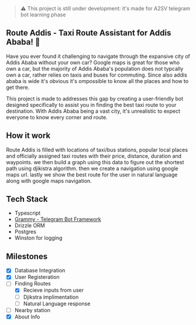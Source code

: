 > :warning: This project is still under development: it's made for A2SV telegram bot learning phase

## Route Addis - Taxi Route Assistant for Addis Ababa! 🚕

Have you ever found it challenging to navigate through the expansive city of Addis Ababa without your own car? Google maps is great for those who own a car, but the majority of Addis Ababa's population does not typcally own a car, rather relies on taxis and buses for commuting. Since also addis ababa is wide it's obvious it's ompossible to know all the places and how to get there.

This project is made to addresses this gap by creating a user-friendly bot designed specifically to assist you in finding the best taxi route to your destination. With Addis Ababa being a vast city, it's unrealistic to expect everyone to know every corner and route.

## How it work
Route Addis is filled with locations of taxi/bus stations, popular local places and officially assigned taxi routes with their price, distance, duration and waypoints. we then build a graph using this data to figure out the shortest path using djikistra algorithm. then we create a navigation using google maps url.  lastly we show the best route for the user in natural language along with google maps navigation.

## Tech Stack
- Typescript
- [Grammy - Telegram Bot Framework](https://grammy.dev)
- Drizzle ORM
- Postgres
- Winston for logging

## Milestones
- [x] Database Integration
- [x] User Registeration 
- [ ] Finding Routes
   - [x] Recieve inputs from user
    - [ ] Djikstra implimentation
    - [ ] Natural Language response
- [ ] Nearby station
- [x] About Info
